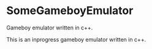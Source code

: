 # SomeGameboyEmulator
Gameboy emulator written in c++.

This is an inprogress gameboy emulator written in c++.
